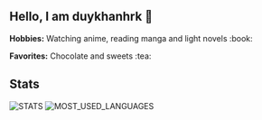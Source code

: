 ## Hello, I am duykhanhrk :blossom:
<p><b>Hobbies:</b> Watching anime, reading manga and light novels :book:</p>
<p><b>Favorites:</b> Chocolate and sweets :tea:</p>

## Stats
![STATS](https://github-readme-stats.vercel.app/api?username=duykhanhrk&show_icons=true&count_private=true&text_color=dfb7e8&icon_color=ff7ab2&theme=tokyonight)
![MOST_USED_LANGUAGES](https://github-readme-stats.vercel.app/api/top-langs/?username=duykhanhrk&layout=compact&text_color=dfb7e8&icon_color=ff7ab2&theme=tokyonight)
